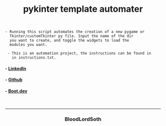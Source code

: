 #  <center>pykinter template automater</center>
<br>

```
- Running this script automates the creation of a new pygame or 
  Tkinter/customTkinter py file. Input the name of the dir
  you want to create, and toggle the widgets to load the
  modules you want.
```
```
 - This is an automation project, the instructions can be found in
   in instructions.txt.
 ```

#### - [LinkedIn](https://www.linkedin.com/in/charles-mitchell-4b8313359/) <br>
#### - [Github](https://github.com/BloodLordSoth)<br>
#### - [Boot.dev](https://www.boot.dev/u/bloodlordsoth)<br>
<br>

---
### <center>BloodLordSoth</center>

